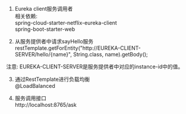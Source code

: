 1. Eureka client服务调用者  
相关依赖:  
spring-cloud-starter-netflix-eureka-client  
spring-boot-starter-web  

2. 从服务提供者中请求sayHello服务  
restTemplate.getForEntity("http://EUREKA-CLIENT-SERVER/hello/{name}",
                String.class, name).getBody();  

注意: EUREKA-CLIENT-SERVER是服务提供者中对应的instance-id中的值。

3. 通过RestTemplate进行负载均衡  
@LoadBalanced  

4. 服务调用接口  
http://localhost:8765/ask  
                